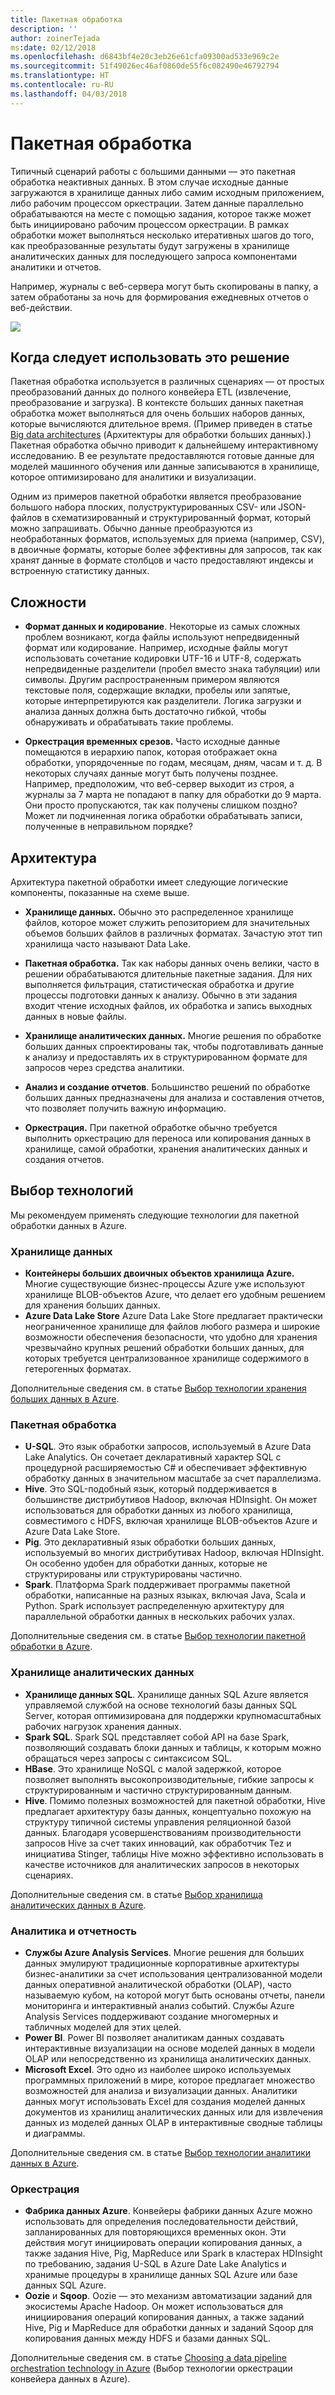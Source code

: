 ```yaml
---
title: Пакетная обработка
description: ''
author: zoinerTejada
ms:date: 02/12/2018
ms.openlocfilehash: d6843bf4e20c3eb26e61cfa09300ad533e969c2e
ms.sourcegitcommit: 51f49026ec46af0860de55f6c082490e46792794
ms.translationtype: HT
ms.contentlocale: ru-RU
ms.lasthandoff: 04/03/2018
---
```

# <a name="batch-processing"></a>Пакетная обработка

Типичный сценарий работы с большими данными — это пакетная обработка неактивных данных. В этом случае исходные данные загружаются в хранилище данных либо самим исходным приложением, либо рабочим процессом оркестрации. Затем данные параллельно обрабатываются на месте с помощью задания, которое также может быть инициировано рабочим процессом оркестрации. В рамках обработки может выполняться несколько итеративных шагов до того, как преобразованные результаты будут загружены в хранилище аналитических данных для последующего запроса компонентами аналитики и отчетов.

Например, журналы с веб-сервера могут быть скопированы в папку, а затем обработаны за ночь для формирования ежедневных отчетов о веб-действии.

![](./images/batch-pipeline.png)

## <a name="when-to-use-this-solution"></a>Когда следует использовать это решение

Пакетная обработка используется в различных сценариях — от простых преобразований данных до полного конвейера ETL (извлечение, преобразование и загрузка). В контексте больших данных пакетная обработка может выполняться для очень больших наборов данных, которые вычисляются длительное время. (Пример приведен в статье [Big data architectures](../big-data/index.md#lambda-architecture) (Архитектуры для обработки больших данных).) Пакетная обработка обычно приводит к дальнейшему интерактивному исследованию. В ее результате предоставляются готовые данные для моделей машинного обучения или данные записываются в хранилище, которое оптимизировано для аналитики и визуализации.

Одним из примеров пакетной обработки является преобразование большого набора плоских, полуструктурированных CSV- или JSON-файлов в схематизированный и структурированный формат, который можно запрашивать. Обычно данные преобразуются из необработанных форматов, используемых для приема (например, CSV), в двоичные форматы, которые более эффективны для запросов, так как хранят данные в формате столбцов и часто предоставляют индексы и встроенную статистику данных.

## <a name="challenges"></a>Сложности

- **Формат данных и кодирование**. Некоторые из самых сложных проблем возникают, когда файлы используют непредвиденный формат или кодирование. Например, исходные файлы могут использовать сочетание кодировки UTF-16 и UTF-8, содержать непредвиденные разделители (пробел вместо знака табуляции) или символы. Другим распространенным примером являются текстовые поля, содержащие вкладки, пробелы или запятые, которые интерпретируются как разделители. Логика загрузки и анализа данных должна быть достаточно гибкой, чтобы обнаруживать и обрабатывать такие проблемы.

- **Оркестрация временных срезов.** Часто исходные данные помещаются в иерархию папок, которая отображает окна обработки, упорядоченные по годам, месяцам, дням, часам и т. д. В некоторых случаях данные могут быть получены позднее. Например, предположим, что веб-сервер выходит из строя, а журналы за 7 марта не попадают в папку для обработки до 9 марта. Они просто пропускаются, так как получены слишком поздно? Может ли подчиненная логика обработки обрабатывать записи, полученные в неправильном порядке?

## <a name="architecture"></a>Архитектура

Архитектура пакетной обработки имеет следующие логические компоненты, показанные на схеме выше.

- **Хранилище данных.** Обычно это распределенное хранилище файлов, которое может служить репозиторием для значительных объемов больших файлов в различных форматах. Зачастую этот тип хранилища часто называют Data Lake. 

- **Пакетная обработка.** Так как наборы данных очень велики, часто в решении обрабатываются длительные пакетные задания. Для них выполняется фильтрация, статистическая обработка и другие процессы подготовки данных к анализу. Обычно в эти задания входит чтение исходных файлов, их обработка и запись выходных данных в новые файлы. 

- **Хранилище аналитических данных.** Многие решения по обработке больших данных спроектированы так, чтобы подготавливать данные к анализу и предоставлять их в структурированном формате для запросов через средства аналитики. 

- **Анализ и создание отчетов**. Большинство решений по обработке больших данных предназначены для анализа и составления отчетов, что позволяет получить важную информацию. 

- **Оркестрация.** При пакетной обработке обычно требуется выполнить оркестрацию для переноса или копирования данных в хранилище, самой обработки, хранения аналитических данных и создания отчетов.

## <a name="technology-choices"></a>Выбор технологий

Мы рекомендуем применять следующие технологии для пакетной обработки данных в Azure.

### <a name="data-storage"></a>Хранилище данных

- **Контейнеры больших двоичных объектов хранилища Azure.** Многие существующие бизнес-процессы Azure уже используют хранилище BLOB-объектов Azure, что делает его удобным решением для хранения больших данных.
- **Azure Data Lake Store** Azure Data Lake Store предлагает практически неограниченное хранилище для файлов любого размера и широкие возможности обеспечения безопасности, что удобно для хранения чрезвычайно крупных решений обработки больших данных, для которых требуется централизованное хранилище содержимого в гетерогенных форматах.

Дополнительные сведения см. в статье [Выбор технологии хранения больших данных в Azure](../technology-choices/data-storage.md).

### <a name="batch-processing"></a>Пакетная обработка

- **U-SQL**. Это язык обработки запросов, используемый в Azure Data Lake Analytics. Он сочетает декларативный характер SQL с процедурной расширяемостью C# и обеспечивает эффективную обработку данных в значительном масштабе за счет параллелизма.
- **Hive**. Это SQL-подобный язык, который поддерживается в большинстве дистрибутивов Hadoop, включая HDInsight. Он может использоваться для обработки данных из любого хранилища, совместимого с HDFS, включая хранилище BLOB-объектов Azure и Azure Data Lake Store.
- **Pig**. Это декларативный язык обработки больших данных, используемый во многих дистрибутивах Hadoop, включая HDInsight. Он особенно удобен для обработки данных, которые не структурированы или структурированы частично.
- **Spark**. Платформа Spark поддерживает программы пакетной обработки, написанные на разных языках, включая Java, Scala и Python. Spark использует распределенную архитектуру для параллельной обработки данных в нескольких рабочих узлах.

Дополнительные сведения см. в статье [Выбор технологии пакетной обработки в Azure](../technology-choices/batch-processing.md).

### <a name="analytical-data-store"></a>Хранилище аналитических данных

- **Хранилище данных SQL**. Хранилище данных SQL Azure является управляемой службой на основе технологий базы данных SQL Server, которая оптимизирована для поддержки крупномасштабных рабочих нагрузок хранения данных.
- **Spark SQL**. Spark SQL представляет собой API на базе Spark, позволяющий создавать блоки данных и таблицы, к которым можно обращаться через запросы с синтаксисом SQL.
- **HBase**. Это хранилище NoSQL с малой задержкой, которое позволяет выполнять высокопроизводительные, гибкие запросы к структурированным и частично структурированным данным.
- **Hive**. Помимо полезных возможностей для пакетной обработки, Hive предлагает архитектуру базы данных, концептуально похожую на структуру типичной системы управления реляционной базой данных. Благодаря усовершенствованиям производительности запросов Hive за счет таких инноваций, как обработчик Tez и инициатива Stinger, таблицы Hive можно эффективно использовать в качестве источников для аналитических запросов в некоторых сценариях.

Дополнительные сведения см. в статье [Выбор хранилища аналитических данных в Azure](../technology-choices/analytical-data-stores.md).

### <a name="analytics-and-reporting"></a>Аналитика и отчетность

- **Службы Azure Analysis Services**. Многие решения для больших данных эмулируют традиционные корпоративные архитектуры бизнес-аналитики за счет использования централизованной модели данных оперативной аналитической обработки (OLAP), часто называемую кубом, на которой могут быть основаны отчеты, панели мониторинга и интерактивный анализ событий. Службы Azure Analysis Services поддерживают создание многомерных и табличных моделей для этих целей.
- **Power BI**. Power BI позволяет аналитикам данных создавать интерактивные визуализации на основе моделей данных в модели OLAP или непосредственно из хранилища аналитических данных.
- **Microsoft Excel**. Это одно из наиболее широко используемых программных приложений в мире, которое предлагает множество возможностей для анализа и визуализации данных. Аналитики данных могут использовать Excel для создания моделей данных документов из хранилищ аналитических данных или для извлечения данных из моделей данных OLAP в интерактивные сводные таблицы и диаграммы.

Дополнительные сведения см. в статье [Выбор технологии аналитики данных в Azure](../technology-choices/analysis-visualizations-reporting.md).

### <a name="orchestration"></a>Оркестрация

- **Фабрика данных Azure**. Конвейеры фабрики данных Azure можно использовать для определения последовательности действий, запланированных для повторяющихся временных окон. Эти действия могут инициировать операции копирования данных, а также задания Hive, Pig, MapReduce или Spark в кластерах HDInsight по требованию, задания U-SQL в Azure Date Lake Analytics и хранимые процедуры в хранилище данных SQL Azure или базе данных SQL Azure.
- **Oozie** и **Sqoop**. Oozie — это механизм автоматизации заданий для экосистемы Apache Hadoop. Он может использоваться для инициирования операций копирования данных, а также заданий Hive, Pig и MapReduce для обработки данных и заданий Sqoop для копирования данных между HDFS и базами данных SQL.

Дополнительные сведения см. в статье [Choosing a data pipeline orchestration technology in Azure](../technology-choices/pipeline-orchestration-data-movement.md) (Выбор технологии оркестрации конвейера данных в Azure).
